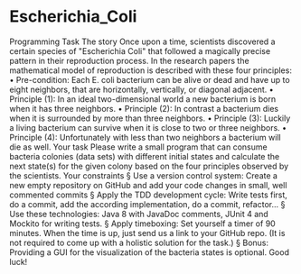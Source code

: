 # Escherichia_Coli
Programming Task
The story
Once upon a time, scientists discovered a certain species of "Escherichia Coli" that followed a
magically precise pattern in their reproduction process. In the research papers the mathematical
model of reproduction is described with these four principles:
• Pre-condition: Each E. coli bacterium can be alive or dead and have up to eight neighbors,
that are horizontally, vertically, or diagonal adjacent.
• Principle (1): In an ideal two-dimensional world a new bacterium is born when it has three
neighbors.
• Principle (2): In contrast a bacterium dies when it is surrounded by more than three
neighbors.
• Principle (3): Luckily a living bacterium can survive when it is close to two or three neighbors.
• Principle (4): Unfortunately with less than two neighbors a bacterium will die as well.
Your task
Please write a small program that can consume bacteria colonies (data sets) with different initial
states and calculate the next state(s) for the given colony based on the four principles observed by
the scientists.
Your constraints
§ Use a version control system: Create a new empty repository on GitHub and add your code
changes in small, well commented commits
§ Apply the TDD development cycle: Write tests first, do a commit, add the according
implementation, do a commit, refactor...
§ Use these technologies: Java 8 with JavaDoc comments, JUnit 4 and Mockito for writing
tests.
§ Apply timeboxing: Set yourself a timer of 90 minutes. When the time is up, just send us a
link to your GitHub repo. (It is not required to come up with a holistic solution for the task.)
§ Bonus: Providing a GUI for the visualization of the bacteria states is optional.
Good luck!
